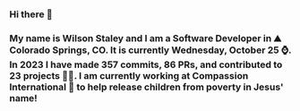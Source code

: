 ### Hi there 👋

### My name is Wilson Staley and I am a Software Developer in ⛰ Colorado Springs, CO.  It is currently Wednesday, October 25 ⌚. In 2023 I have made 357 commits, 86 PRs, and contributed to 23 projects 👨‍💻. I am currently working at Compassion International 🏢 to help release children from poverty in Jesus' name!